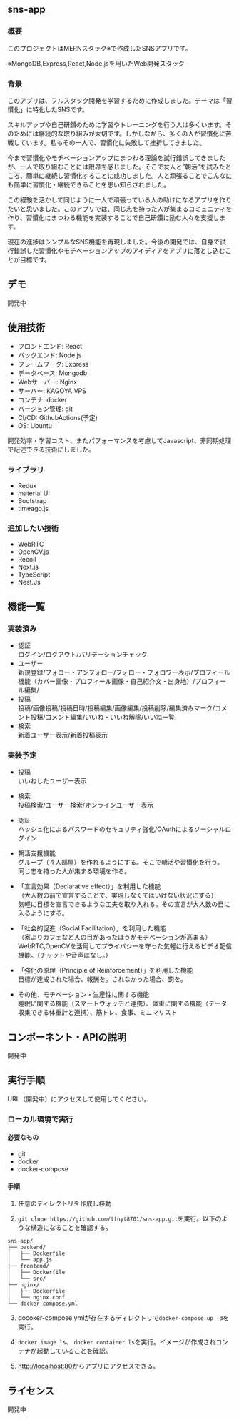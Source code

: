 ## sns-app

### 概要
このプロジェクトはMERNスタック※で作成したSNSアプリです。

※MongoDB,Express,React,Node.jsを用いたWeb開発スタック

### 背景
このアプリは、フルスタック開発を学習するために作成しました。テーマは「習慣化」に特化したSNSです。  

スキルアップや自己研鑽のために学習やトレーニングを行う人は多くいます。そのためには継続的な取り組みが大切です。しかしながら、多くの人が習慣化に苦戦しています。私もその一人で、習慣化に失敗して挫折してきました。  

今まで習慣化やモチベーションアップにまつわる理論を試行錯誤してきましたが、一人で取り組むことには限界を感じました。そこで友人と”朝活”を試みたところ、簡単に継続し習慣化することに成功しました。人と頑張ることでこんなにも簡単に習慣化・継続できることを思い知らされました。  

この経験を活かして同じように一人で頑張っている人の助けになるアプリを作りたいと思いました。このアプリでは、同じ志を持った人が集まるコミュニティを作り、習慣化にまつわる機能を実装することで自己研鑽に励む人々を支援します。  


現在の進捗はシンプルなSNS機能を再現しました。今後の開発では、自身で試行錯誤した習慣化やモチベーションアップのアイディアをアプリに落とし込むことが目標です。

## デモ
開発中

## 使用技術

- フロントエンド: React
- バックエンド: Node.js
- フレームワーク: Express
- データベース: Mongodb
- Webサーバー: Nginx
- サーバー: KAGOYA VPS
- コンテナ: docker
- バージョン管理: git
- CI/CD: GithubActions(予定)
- OS: Ubuntu


開発効率・学習コスト、またパフォーマンスを考慮してJavascript、非同期処理で記述できる技術にしました。  

### ライブラリ
- Redux
- material UI  
- Bootstrap
- timeago.js

### 追加したい技術
- WebRTC  
- OpenCV.js
- Recoil
- Next.js
- TypeScript
- Nest.Js

## 機能一覧

### 実装済み
-  認証  
ログイン/ログアウト/バリデーションチェック  
- ユーザー  
新規登録/フォロー・アンフォロー/フォロー・フォロワー表示/プロフィール機能（カバー画像・プロフィール画像・自己紹介文・出身地）/プロフィール編集/
- 投稿  
投稿/画像投稿/投稿日時/投稿編集/画像編集/投稿削除/編集済みマーク/コメント投稿/コメント編集/いいね・いいね解除/いいね一覧
- 検索  
新着ユーザー表示/新着投稿表示


### 実装予定
- 投稿  
いいねしたユーザー表示
- 検索  
投稿検索/ユーザー検索/オンラインユーザー表示
- 認証  
ハッシュ化によるパスワードのセキュリティ強化/OAuthによるソーシャルログイン
- 朝活支援機能  
グループ（４人部屋）を作れるようにする。そこで朝活や習慣化を行う。  
同じ志を持った人が集まる環境を作る。
- 「宣言効果（Declarative effect）」を利用した機能  
（大人数の前で宣言することで、実現しなくてはいけない状況にする）  
気軽に目標を宣言できるような工夫を取り入れる。その宣言が大人数の目に入るようにする。
- 「社会的促進（Social Facilitation）」を利用した機能  
（家よりカフェなど人の目があったほうがモチベーションが高まる）  
WebRTC,OpenCVを活用してプライバシーを守った気軽に行えるビデオ配信機能。（チャットや音声はなし。）
- 「強化の原理（Principle of Reinforcement）」を利用した機能  
目標が達成された場合、報酬を。されなかった場合、罰を。

- その他、モチベーション・生産性に関する機能  
睡眠に関する機能（スマートウォッチと連携）、体重に関する機能（データ収集できる体重計と連携）、筋トレ、食事、ミニマリスト

## コンポーネント・APIの説明
開発中

## 実行手順

URL（開発中）にアクセスして使用してください。

### ローカル環境で実行

#### 必要なもの

- git
- docker
- docker-compose

#### 手順

1. 任意のディレクトリを作成し移動

2. `git clone https://github.com/ttnyt8701/sns-app.git`を実行。以下のような構造になることを確認する。
```
sns-app/
├── backend/
│   ├── Dockerfile
│   └── app.js
├── frontend/
│   ├── Dockerfile
│   └── src/
├── nginx/
│   ├── Dockerfile
│   └── nginx.conf
└── docker-compose.yml
```
3. docoker-compose.ymlが存在するディレクトリで`docker-compose up -d`を実行。  

4. `docker image ls`、 `docker container ls`を実行。イメージが作成されコンテナが起動していることを確認。

3. <http://localhost:80>からアプリにアクセスできる。

## ライセンス
開発中
